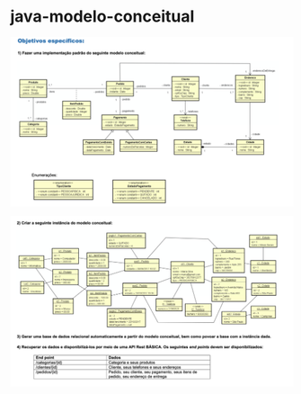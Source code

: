 java-modelo-conceitual
======================

![alt text](https://github.com/nsadriano/java-modelo-conceitual/blob/main/src/main/resources/static/DiagramaDeClasse.png?raw=true)

![alt text](https://github.com/nsadriano/java-modelo-conceitual/blob/main/src/main/resources/static/DiagramaDeObjeto.png?raw=true)
